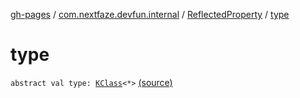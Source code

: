 [gh-pages](../../index.md) / [com.nextfaze.devfun.internal](../index.md) / [ReflectedProperty](index.md) / [type](./type.md)

# type

`abstract val type: `[`KClass`](https://kotlinlang.org/api/latest/jvm/stdlib/kotlin.reflect/-k-class/index.html)`<*>` [(source)](https://github.com/NextFaze/dev-fun/tree/master/devfun/src/main/java/com/nextfaze/devfun/internal/Reflected.kt#L73)